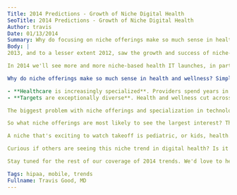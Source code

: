 ```yaml
---
Title: 2014 Predictions - Growth of Niche Digital Health
SeoTitle: 2014 Predictions - Growth of Niche Digital Health
Author: travis
Date: 01/13/2014
Summary: Why do focusing on niche offerings make so much sense in health and wellness? 
Body: |
2013, and to a lesser extent 2012, saw the growth and success of niche-based health IT offerings. Both on the provider side, with specialty specific EHRs like those from Modernizing Medicine, and on the patient side, with apps and services like [Telcare](http://www.telcare.com/), [Propellor Health](http://propellerhealth.com/), [Ovuline](http://www.ovuline.com/), [Direct Dermatology](http://directdermatology.com/), and now [Kurbo Health](http://www.datrihealth.com/).

In 2014 we'll see more and more niche-based health IT launches, in part because of the examples of the successes listed above, and in part because having a niche 1) helps vendors say "no" to things that don't fit, 2) allows vendors to know customers and their needs really well (workflows, integration points, etc), and 3) helps vendors develop a go to market strategy and early champion customers; I think investors also like niche assuming the niche is large enough for the investor to have an interest.

Why do niche offerings make so much sense in health and wellness? Simply put, health and wellness is extremely broad. Focusing on a niche is smart, mainly for the following reasons:

- **Healthcare is increasingly specialized**. Providers spend years in training to become experts in a very specific field. And the increasing popularity of fellowships makes medical specialties even more niche. It's getting to a point where providers, and even clinics sometimes, are devoted to just one condition. This specialization results in medical fields that hardly resemble one another - in practice, workflows, data, and tools. One of the major gripes with meaningful use is that the targets were created by and for primary care, and don't fit very well with many specialties. The reality is that the charting needs of an ophthalologist, who now could be either general, retina, oculoplastics, glaucoma, pathology, or corneal, are very different from those of a primary care outpatient physician (and a host of other specialties). Flipping the equation, the needs of the patients with these varying conditions are similarly different.
- **Targets are exceptionally diverse**. Health and wellness cut across all segments of the population - from newborn to elderly, rich to poor, across languages and cultures, acute to chronic, and lifestyle to congenital. That means building one size fits all solutions is not only challenging, it's pretty close to impossible. If you look at the provider side you see a range of users from tech savvy Twitter users in their 20s to 70 year olds that just want to get to retirement before they have to use an EHR.

The biggest problem with niche offerings and specialization in technology is that it leads to fragmentation in the market. It's very hard for large enterprises, which are getting larger all the time, that are looking for one size fits all solutions, to consider a mashup of niche solutions. And if an enterprise has the confidence to try multiple EHRs and apps for its providers and members/customers, how much is it going to cost to integrate the data from all of those apps, whether those apps are on the provider side or on the patient side. Ideally more granular integration standards will emerge, such as [HL7 FHIR](http://www.hl7.org/implement/standards/fhir/).

So what niche offerings are most likely to see the largest interest? The most likely targets are common conditions like diabetes, conditions with limited access to resources like dermatology, high volume specialties where volume is king like dermatology and ophthalmology, conditions that can be treated remotely like psychiatry, and acute conditions with engaged patients like obstetrics and oncology.

A niche that's exciting to watch takeoff is pediatric, or kids, health. Companies like [Zamzee](https://www.zamzee.com/), [Sqord](https://www.sqord.com/), and more recently Kurbo Health are entering this niche. Pediatric health is a huge determinant of adult health, and early lifestyle inventions are very powerful.

Curious if others are seeing this niche trend in digital health? Is it sustainable?

Stay tuned for the rest of our coverage of 2014 trends. We'd love to hear your feedback and thoughts on the market. Please don't hesitate to comment below.

Tags: hipaa, mobile, trends
Fullname: Travis Good, MD
---
```

